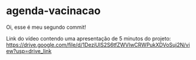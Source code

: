 # agenda-vacinacao

Oi, esse é meu segundo commit!

Link do vídeo contendo uma apresentação de 5 minutos do projeto:
https://drive.google.com/file/d/1DeziUlS2S6tfZWVlwCRWPukXDVoSuj2N/view?usp=drive_link
